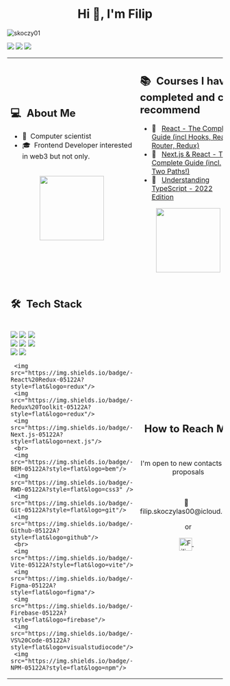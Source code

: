<h1 align="center">Hi 👋, I'm Filip</h1>

<p align="left"> <img src="https://komarev.com/ghpvc/?username=skoczy01&label=Profile%20views&color=0e75b6&style=flat" alt="skoczy01" /> </p>
<p align="left"> <img src="https://img.shields.io/badge/-filip.skoczylas00@icloud.com-05122A?style=flat&logo=icloud"/> 
  <img src="https://img.shields.io/badge/-skoczy_3145-05122A?style=flat&logo=discord"/>
  <img src="https://img.shields.io/badge/-Wroc%C5%82aw-05122A?style=flat&logo=googlemaps"/></p>
<table>
  <tr>
    <td>
      <h2> 💻 &nbsp;About Me </h2>
       <ul>
        <li>👑 &nbsp;Computer scientist </li>
        <li>🎓 &nbsp;Frontend Developer interested in web3 but not only.</li>
       </ul>
       <p align="center">
         <br>
        <img height="150em" src="https://github-readme-stats-eight-theta.vercel.app/api?username=skoczy01&show_icons=true&theme=algolia&include_all_commits=true&count_private=true"/>
        </p>
    </td>
     <td>
      <h2> 📚 &nbsp;Courses I have completed and can recommend </h2>
       <ul>
        <li>📖 &nbsp; <a href="https://www.udemy.com/course/react-the-complete-guide-incl-redux/" >
      React - The Complete Guide (incl Hooks, React Router, Redux)
      </a> </li>
        <li>📖 &nbsp; <a href="https://www.udemy.com/course/nextjs-react-the-complete-guide/" >
      Next.js & React - The Complete Guide (incl. Two Paths!)
      </a> </li>
       <li>📖 &nbsp; <a href="https://www.udemy.com/course/understanding-typescript/" >
      Understanding TypeScript - 2022 Edition
      </a> </li>
       </ul>
       <p align="center">
        <img height="150em" src="https://external-content.duckduckgo.com/iu/?u=https%3A%2F%2Fimages.yourstory.com%2Fproduction%2Fdocument_image%2Fmystoryimage%2Fy8km26zg-becoming-a-web-developer-in-2016.jpg%3Ffm%3Dpng%26auto%3Dformat&f=1&nofb=1"/>
     </p>
    </td>
  </tr>
  <tr>
   <td>
     <h2> 🛠 &nbsp;Tech Stack</h2>
     <br>
     <img src="https://img.shields.io/badge/-HTML5-05122A?style=flat&logo=html5"/>
     <img src="https://img.shields.io/badge/-CSS-05122A?style=flat&logo=css3"/>
     <img src="https://img.shields.io/badge/-Sass-05122A?style=flat&logo=sass"/>
     <br>
     <img src="https://img.shields.io/badge/-JavaScript-05122A?style=flat&logo=javascript"/>
     <img src="https://img.shields.io/badge/-Typescript-05122A?style=flat&logo=typescript"/>
     <img src="https://img.shields.io/badge/-API-05122A?style=flat&logo=javascript"/>
     <br>
     <img src="https://img.shields.io/badge/-React-05122A?style=flat&logo=react"/>
     <img src="https://img.shields.io/badge/-React%20Router-05122A?style=flat&logo=react"/>
   
     <img src="https://img.shields.io/badge/-React%20Redux-05122A?style=flat&logo=redux"/>
     <img src="https://img.shields.io/badge/-Redux%20Toolkit-05122A?style=flat&logo=redux"/>
     <img src="https://img.shields.io/badge/-Next.js-05122A?style=flat&logo=next.js"/>
     <br>
     <img src="https://img.shields.io/badge/-BEM-05122A?style=flat&logo=bem"/>
     <img src="https://img.shields.io/badge/-RWD-05122A?style=flat&logo=css3" />
     <img src="https://img.shields.io/badge/-Git-05122A?style=flat&logo=git"/>
     <img src="https://img.shields.io/badge/-Github-05122A?style=flat&logo=github"/>
     <br>
     <img src="https://img.shields.io/badge/-Vite-05122A?style=flat&logo=vite"/>
     <img src="https://img.shields.io/badge/-Figma-05122A?style=flat&logo=figma"/>
     <img src="https://img.shields.io/badge/-Firebase-05122A?style=flat&logo=firebase"/>
     <img src="https://img.shields.io/badge/-VS%20Code-05122A?style=flat&logo=visualstudiocode"/>
     <img src="https://img.shields.io/badge/-NPM-05122A?style=flat&logo=npm"/>
   </td>
   <td>
    <div align="center">
      <h2><b>How to Reach Me</b></h2>
      <br>
      <p>I'm open to new contacts and proposals
      </p>
      <br>
      <p>📧 &nbsp; filip.skoczylas00@icloud.com </p>
      <p>or</p>
      <a href="https://www.linkedin.com/in/filipskoczylas/" >
      <img align="center" alt="Filip | LinkedIn" width="30em" src="https://www.svgrepo.com/show/9911/linkedin.svg" />
      </a> &nbsp;&nbsp;
      <br>
    </div>
   </td>
  </tr>
</table>
